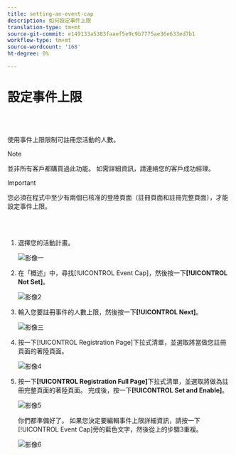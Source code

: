 ```yaml
---
title: setting-an-event-cap
description: 如何設定事件上限
translation-type: tm+mt
source-git-commit: e149133a5383faaef5e9c9b7775ae36e633ed7b1
workflow-type: tm+mt
source-wordcount: '168'
ht-degree: 0%

---
```



# 設定事件上限

<br> 

使用事件上限限制可註冊您活動的人數。

>[!NOTE]
>
>並非所有客戶都購買過此功能。 如需詳細資訊，請連絡您的客戶成功經理。

>[!IMPORTANT]
>您必須在程式中至少有兩個已核准的登陸頁面（註冊頁面和註冊完整頁面），才能設定事件上限。

<br> 

1. 選擇您的活動計畫。

   ![影像一](/help/sky/assets/event-programs/setting-an-event-cap/setting-an-event-cap-1.png)

1. 在「概述」中，尋找[!UICONTROL Event Cap]，然後按一下&#x200B;**[!UICONTROL Not Set]**。

   ![影像2](/help/sky/assets/event-programs/setting-an-event-cap/setting-an-event-cap-2.png)

1. 輸入您要註冊事件的人數上限，然後按一下&#x200B;**[!UICONTROL Next]**。

   ![影像三](/help/sky/assets/event-programs/setting-an-event-cap/setting-an-event-cap-3.png)

1. 按一下[!UICONTROL Registration Page]下拉式清單，並選取將當做您註冊頁面的著陸頁面。

   ![影像4](/help/sky/assets/event-programs/setting-an-event-cap/setting-an-event-cap-4.png)

1. 按一下&#x200B;**[!UICONTROL Registration Full Page]**&#x200B;下拉式清單，並選取將做為註冊完整頁面的著陸頁面。 完成後，按一下&#x200B;**[!UICONTROL Set and Enable]**。

   ![影像5](/help/sky/assets/event-programs/setting-an-event-cap/setting-an-event-cap-5.png)

   你們都準備好了。 如果您決定要編輯事件上限詳細資訊，請按一下[!UICONTROL Event Cap]旁的藍色文字，然後從上的步驟3重複。

   ![影像6](/help/sky/assets/event-programs/setting-an-event-cap/setting-an-event-cap-6.png)

